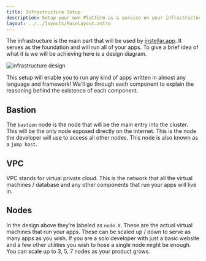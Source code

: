 ```yaml
---
title: Infrastructure Setup
description: Setup your own Platform as a service on your infrastructure
layout: ../../layouts/MainLayout.astro
---
```


The infrastructure is the main part that will be used by [instellar.app](https://instellar.app). It serves as the foundation and will run all of your apps. To give a brief idea of what it is we will be achieving here is a design diagram.

![infrastructure design](/assets/infrastructure/design.jpg)

This setup will enable you to run any kind of apps written in almost any language and framework! We'll go through each component to explain the reasoning behind the existence of each component.

## Bastion

The `bastion` node is the node that will be the main entry into the cluster. This will be the only node exposed directly on the internet. This is the node the developer will use to access all other nodes. This node is also known as a `jump host`.

## VPC

VPC stands for virtual private cloud. This is the network that all the virtual machines / database and any other components that run your apps will live in.

## Nodes

In the design above they're labeled as `node.X`. These are the actual virtual machines that run your apps. These can be scaled up / down to serve as many apps as you wish. If you are a solo developer with just a basic website and a few other utilities you wish to hose a single node might be enough. You can scale up to 3, 5, 7 nodes as your product grows.


